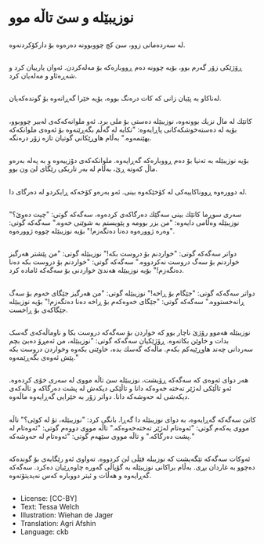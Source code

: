 # نوزیبێله و سێ تاڵە موو

##
لە سەردەمانی زوو، سێ كچ چووبوونە دەرەوە بۆ داركۆكردنەوە.

##
ڕۆژێكی زۆر گەرم بوو، بۆیە چوونە دەم ڕووبارەكە بۆ مەلەكردن. ئەوان یارییان كرد و شەڕەئاو و مەلەیان كرد.

##
لەناكاو بە پێیان زانی كە كات درەنگ بووه، بۆیە خێرا گەڕانەوە بۆ گوندەكەیان.

##
كاتێك لە ماڵ نزیك بوونەوە، نوزیبێله دەستی بۆ ملی برد. ئەو ملوانەكەكەی لەبیر چووبوو، بۆیە لە دەستەخوشكەكانی پاڕایەوە: "تكایە لە گەڵم بگەڕێنەوە بۆ ئەوەی ملوانكەكە بهێنمەوە." بەڵام هاوڕێكانی گوتیان تازە زۆر درەنگە.

##
بۆیە نوزیبێله بە تەنیا بۆ دەم ڕووبارەكە گەڕایەوە. ملوانكەكەی دۆزییەوە و بە پەلە بەرەو ماڵ كەوتە ڕێ، بەڵام لە بەر تاریکی رێگای لێ ون بوو.

##
لە دوورەوە ڕووناكاییەكی لە كۆخێكەوە بینی. ئەو بەرەو كۆخەكە ڕایكردو لە دەرگای دا.

##
سەری سوڕما كاتێك بینی سەگێك دەرگاكەی كردەوە، سەگەكە گوتی: "چیت دەوێ؟" نوزیبێله وه‌ڵامی دایەوە: "من بزر بوومە و پێویستم بە شوێنی خەوە." سەگەكە گوتی: "وەرە ژوورەوە دەنا دەتگەزم!" بۆیە نوزیبێله چووە ژوورەوە.

##
دواتر سەگەكە گوتی: "خواردنم بۆ دروست بكە!" نوزیبێله گوتی: "من پێشتر هەرگیز خواردنم بۆ سەگ دروست نەكردووە." سەگەكە گوتی: "خواردنم بۆ دروست بكە دەنا دەتگەزم!" بۆیە نوزیبێله هەندێ خواردنی بۆ سەگەكە ئامادە كرد.

##
دواتر سەگەكە گوتی: "جێگام بۆ ڕاخە!" نوزیبێله گوتی: "من هەرگیز جێگای خەوم بۆ سەگ ڕانەخستووە." سەگەکە گوتی: "جێگای خەوەكەم بۆ ڕاخە دەنا دەتگەزم!" بۆیە نوزیبێله جێگاكەی بۆ ڕاخست.

##
نوزیبێله هەموو رۆژێ ناچار بوو كە خواردن بۆ سەگەكە دروست بکا و ناوماڵەكەی گەسک بدات و خاوێن بكاتەوە. ڕۆژێكیان سەگەكە گوتی: "نوزیبێله، من ئەمڕۆ دەبێ بچم سەردانی چەند هاوڕێیەكم بكەم. ماڵەكە گەسك بدە، خاوێنی بکه‌وه وخواردن دروست بكە پێش ئەوەی بگەڕێمەوە."

##
هەر دوای ئەوەی كە سەگەكە ڕۆیشت، نوزیبێله سێ تاڵە مووی لە سەری خۆی كردەوە. ئەو تاڵێكی لەژێر تەختە خەوەكە دانا و تاڵێكی دیكەش لە پشت دەرگاكە و تاڵەكەی دیكەشی لە حەوشەكە دانا. دواتر زۆر بە خێرایی گەڕایەوە ماڵەوە.

##
كاتێ سەگەكە گەڕایەوە، بە دوای نوزیبێله دا گەڕا. بانگی كرد: "نوزیبێله، تۆ لە كوێی؟" تاڵە مووی یەكەم گوتی: "ئەوەتام لەژێر تەختەخەوەكە." تاڵه‌ مووی دووەم گوتی: "ئەوەتام لە پشت دەرگاكە." و تاڵه‌ مووی سێهەم گوتی: "ئەوەتام لە حەوشەكە."

##
ئەوكات سەگەكە تێگەیشت كە نوزیبلە فێڵی لێ كردووە. تەواوی ئەو رێگایەی بۆ گوندەكە دەچوو بە غاردان بڕی. بەڵام براكانی نوزیبێله بە گۆپاڵی گەورە چاوەڕێیان دەكرد. سەگەكە گەڕایەوە و هەڵات و ئیتر دووبارە که‌س نه‌یدیتۆتەوه.

##
* License: [CC-BY]
* Text: Tessa Welch
* Illustration: Wiehan de Jager
* Translation: Agri Afshin
* Language: ckb

